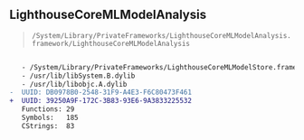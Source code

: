 ## LighthouseCoreMLModelAnalysis

> `/System/Library/PrivateFrameworks/LighthouseCoreMLModelAnalysis.framework/LighthouseCoreMLModelAnalysis`

```diff

   - /System/Library/PrivateFrameworks/LighthouseCoreMLModelStore.framework/LighthouseCoreMLModelStore
   - /usr/lib/libSystem.B.dylib
   - /usr/lib/libobjc.A.dylib
-  UUID: DB0978B0-2548-31F9-A4E3-F6C80473F461
+  UUID: 39250A9F-172C-3B83-93E6-9A3833225532
   Functions: 29
   Symbols:   185
   CStrings:  83

```
